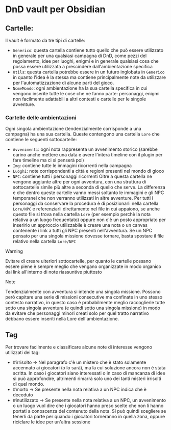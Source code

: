 # DnD vault per Obsidian
## Cartelle:
Il vault è formato da tre tipi di cartelle:
- `Generico`: questa cartella contiene tutto quello che può essere utilizzato in generale per una qualsiasi campagna di DnD, come pezzi del regolamento, idee per luoghi, enigmi e in generale qualsiasi cosa che possa essere utilizzata a prescindere dall'ambientazione specifica
- `Utils`: questa cartella potrebbe essere in un futuro inglobata in `Generico` in quanto l'idea è la stessa ma contiene principalmente note da utilizzare per l'automatizzazione di alcune parti del gioco.
- `NomeMondo`: ogni ambientazione ha la sua cartella specifica in cui vengono inserite tutte le cose che ne fanno parte: personaggi, enigmi non facilmente adattabili a altri contesti e cartelle per le singole avventure.
### Cartelle delle ambientazioni
Ogni singola ambientazione (tendenzialmente corrisponde a una campagna) ha una sua cartella. 
Queste contengono una cartella `Lore` che contiene le seguenti sottocartelle:
- `Avvenimenti`: ogni nota rappresenta un avvenimento storico (sarebbe carino anche mettere una data e avere l'intera timeline con il plugin per fare timeline ma ci si penserà poi)
- `Img`: contiene tutte le immagini ricorrenti nella campagna
- `Luoghi`: note corrispondenti a città e regioni presenti nel mondo di gioco
- `NPC`: contiene tutti i personaggi ricorrenti
Oltre a questa cartella ne vengono aggiunte altre per ogni avventura, con una struttura di sottocartelle simile più altre a seconda di quello che serve. La differenza è che dentro queste cartelle vanno messi soltanto le immagini e gli NPC temporanei che non verranno utilizzati in altre avventure. Per tutti i personaggi da conservare la procedura è di posizionarli nella cartella `Lore/NPC` e referenziarli direttamente nel file in cui appaiono, se anche questo file si trova nella cartella `Lore` (per esempio perchè la nota relativa a un luogo frequentato) oppure non c'è un posto appropriato per inserirlo un approccio utilizzabile è creare una nota o un canvas contenente i link a tutti gli NPC presenti nell'avventura. Se un NPC pensato per una singola missione dovesse tornare, basta spostare il file relativo nella cartella `Lore/NPC`

>[!Warning]
>Evitare di creare ulteriori sottocartelle, per quanto le cartelle possano essere piene è sempre meglio che vengano organizzate in modo organico dai link all'interno di note riassuntive piuttosto

>[!Note]
>Tendenzialmente con avventura si intende una singola missione. Possono però capitare una serie di missioni consecutive ma confinate in uno stesso contesto narrativo, in questo caso è probabilmente meglio raccoglierle tutte sotto una singola avventura (e quindi sotto una singola missione) in modo da evitare che personaggi minori creati solo per quel tratto narrativo debbano essere inseriti nella Lore dell'ambientazione.

## Tag
Per trovare facilmente e classificare alcune note di interesse vengono utilizzati dei tag:
- #irrisolto -> Nel paragrafo c'è un mistero che è stato solamente accennato ai giocatori (o lo sarà), ma la cui soluzione ancora non è stata scritta. In caso i giocatori siano interessati o in caso di mancanza di idee si può approfondire, altrimenti rimarrà solo uno dei tanti misteri irrisolti di quel mondo.
- #morto -> Se presente nella nota relativa a un NPC indica che è deceduto
- #inutilizzato -> Se presente nella nota relativa a un NPC, un avvenimento o un luogo vuol dire che i giocatori hanno preso scelte che non li hanno portati a conoscenza del contenuto della nota. Si può quindi scegliere se tenerli da parte per quando i giocatori torneranno in quella zona, oppure riciclare le idee per un'altra sessione